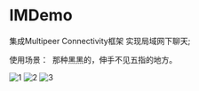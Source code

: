 # IMDemo


集成Multipeer Connectivity框架  实现局域网下聊天;

使用场景：  那种黑黑的，伸手不见五指的地方。

![1](https://github.com/oneyian/Hello/raw/master/1.jpg)
![2](https://github.com/oneyian/Hello/raw/master/2.jpg)
![3](https://github.com/oneyian/Hello/raw/master/3.jpg)




